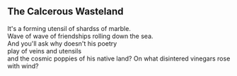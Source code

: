 The Calcerous Wasteland
-----------------------
It's a forming utensil of shardss of marble.  
Wave of wave of friendships rolling down the sea.  
And you'll ask why doesn't his poetry  
play of veins and utensils  
and the cosmic poppies of his native land? On what disintered vinegars rose with wind?  
